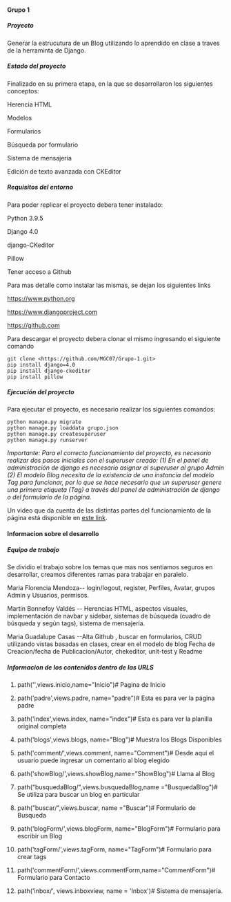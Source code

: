 #### Grupo 1

##### Proyecto

Generar la estrucutura de un Blog utilizando lo aprendido en clase a traves de la herraminta de Django.

##### Estado del proyecto

Finalizado en su primera etapa, en la que se desarrollaron los siguientes conceptos:

Herencia HTML

Modelos

Formularios

Búsqueda por formulario

Sistema de mensajería

Edición de texto avanzada con CKEditor


##### Requisitos del entorno

Para poder replicar el proyecto debera tener instalado:

Python 3.9.5

Django 4.0

django-CKeditor

Pillow

Tener acceso a Github

Para mas detalle como instalar las mismas, se dejan los siguientes links


<https://www.python.org>

<https://www.djangoproject.com>

<https://github.com>


Para descargar el proyecto debera clonar el mismo ingresando el siguiente comando

```
git clone <https://github.com/MGC07/Grupo-1.git>
pip install django=4.0
pip install django-ckeditor
pip install pillow
```

##### Ejecución del proyecto

Para ejecutar el proyecto, es necesario realizar los siguientes comandos:

```
python manage.py migrate
python manage.py loaddata grupo.json
python manage.py createsuperuser
python manage.py runserver
```
_Importante: Para el correcto funcionamiento del proyecto, es necesario realizar dos pasos iniciales con el superuser creado:
(1) En el panel de administración de django es necesario asignar al superuser al grupo Admin
(2) El modelo Blog necesita de la existencia de una instancia del modelo Tag para funcionar, por lo que se hace necesario que un superuser genere una primera etiqueta (Tag) a través del panel de administración de django o del formulario de la página._

Un video que da cuenta de las distintas partes del funcionamiento de la página está disponible en [este link](https://drive.google.com/file/d/1JwGMh3I2OV3Akif0GS9iqV8_JWf0S3cq/view).


#### Informacion sobre el desarrollo

##### Equipo de trabajo

Se dividio el trabajo sobre los temas que mas nos sentiamos seguros en desarrollar, creamos diferentes ramas para trabajar en paralelo.

Maria Florencia Mendoza-- login/logout, register, Perfiles, Avatar, grupos Admin y Usuarios, permisos.

Martin Bonnefoy Valdés -- Herencias HTML, aspectos visuales, implementación de navbar y sidebar, sistemas de búsqueda (cuadro de búsqueda y según tags), sistema de mensajería.

Maria Guadalupe Casas --Alta Github , buscar en formularios, CRUD utilizando vistas basadas en clases, crear en el modelo de blog Fecha de Creacion/fecha de Publicacion/Autor, chekeditor, unit-test  y Readme

##### Informacion de los contenidos dentro de las URLS

1. path('',views.inicio,name="Inicio")# Pagina de Inicio

2. path('padre',views.padre, name="padre")# Esta es para ver la página padre

3. path('index',views.index, name="index")# Esta es para ver la planilla original completa

4. path('blogs',views.blogs, name="Blog")# Muestra los Blogs Disponibles

5. path('comment/<id>',views.comment, name="Comment")# Desde aqui el usuario puede ingresar un comentario al blog elegido

6. path('showBlog/<id>',views.showBlog,name="ShowBlog")# Llama al Blog

7. path("busquedaBlog/",views.busquedaBlog,name ="BusquedaBlog")# Se utiliza para buscar un blog en particular

8. path("buscar/",views.buscar, name ="Buscar")# Formulario de Busqueda

9. path('blogForm/',views.blogForm, name="BlogForm")# Formulario para escribir un Blog

10. path('tagForm/',views.tagForm, name="TagForm")# Formulario para crear tags

11. path('commentForm/',views.commentForm,name="CommentForm")# Formulario para Contacto
  
12. path('inbox/', views.inboxview, name = 'Inbox')# Sistema de mensajería.
